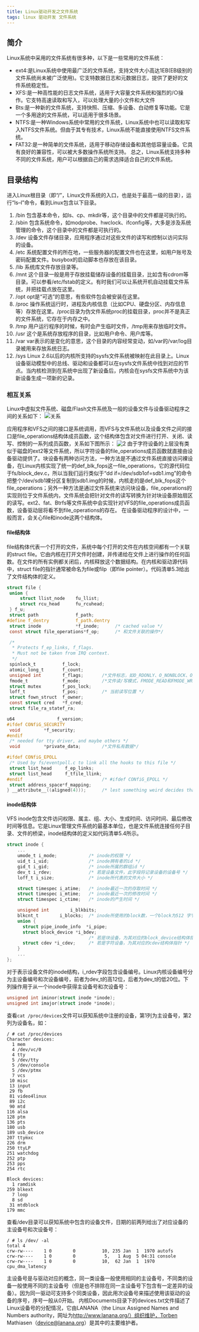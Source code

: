 ```yaml
---
title: Linux驱动开发之文件系统
tags: linux 驱动开发 文件系统
---
```


## 简介

Linux系统中采用的文件系统有很多种，以下是一些常用的文件系统：

* ext4:是Linux系统中使用最广泛的文件系统，支持文件大小高达1EB(EB级别的文件系统尚未被广泛使用)。它支特数据日志和元数据日志，提供了更好的文
件系统稳定性。
* XFS:是一种高性能的日志文件系统，适用于大容量文件系统和强烈的/○操作。它支特高速读取和写入，可以处理大量的小文件和大文件
* Bts:是一种新的文件系统，支持快照、压缩、多设备、白动修复等功能。它是一个多用途的文件系统，可以适用于很多场景。
* NTFS:是一种Windows系统中常用的文件系统，Linux系统中也可以读取和写入NTFS文件系统。但由于其专有技术，Linux系统不能直接使用NTFS文件系统。
* FAT32:是一种简单的文件系统，适用于移动存储设备和其他低容量设备。它具有良好的兼容性，可以被大多数操作系统所支持。
总之，Linux系统支持多种不同的文件系统，用户可以根据自己的需求选择适合自己的文件系统。

## 目录结构

进入Linux根目录（即“/”，Linux文件系统的入口，也是处于最高一级的目录），运行“ls–l”命令，看到Linux包含以下目录。

1. /bin
包含基本命令，如ls、cp、mkdir等，这个目录中的文件都是可执行的。
2. /sbin
包含系统命令，如modprobe、hwclock、ifconfig等，大多是涉及系统管理的命令，这个目录中的文件都是可执行的。
3. /dev
设备文件存储目录，应用程序通过对这些文件的读写和控制以访问实际的设备。
4. /etc
系统配置文件的所在地，一些服务器的配置文件也在这里，如用户账号及密码配置文件。busybox的启动脚本也存放在该目录。
5. /lib
系统库文件存放目录等。
6. /mnt
这个目录一般是用于存放挂载储存设备的挂载目录，比如含有cdrom等目录。可以参看/etc/fstab的定义。有时我们可以让系统开机自动挂载文件系统，并把挂载点放在这里。
7. /opt
opt是“可选”的意思，有些软件包会被安装在这里。
8. /proc
操作系统运行时，进程及内核信息（比如CPU、硬盘分区、内存信息等）存放在这里。/proc目录为伪文件系统proc的挂载目录，proc并不是真正的文件系统，它存在于内存之中。
9. /tmp
用户运行程序的时候，有时会产生临时文件，/tmp用来存放临时文件。
10. /usr
这个是系统存放程序的目录，比如用户命令、用户库等。
11. /var
var表示的是变化的意思，这个目录的内容经常变动，如/var的/var/log目录被用来存放系统日志。
12. /sys
Linux 2.6以后的内核所支持的sysfs文件系统被映射在此目录上。Linux设备驱动模型中的总线、驱动和设备都可以在sysfs文件系统中找到对应的节点。当内核检测到在系统中出现了新设备后，内核会在sysfs文件系统中为该新设备生成一项新的记录。

### 相互关系

Linux中虚拟文件系统、磁盘/Flash文件系统及一般的设备文件与设备驱动程序之间的关系如下：
![关系](/assets/images/2023-01-08-Linux%E9%A9%B1%E5%8A%A8%E5%BC%80%E5%8F%91%E4%B9%8B%E6%96%87%E4%BB%B6%E7%B3%BB%E7%BB%9F/uTools_1680442672337.png)

应用程序和VFS之间的接口是系统调用，而VFS与文件系统以及设备文件之间的接口是file_operations结构体成员函数，这个结构体包含对文件进行打开、关闭、读写、控制的一系列成员函数，关系如下图所示：
![2](/assets/images/2023-01-08-Linux%E9%A9%B1%E5%8A%A8%E5%BC%80%E5%8F%91%E4%B9%8B%E6%96%87%E4%BB%B6%E7%B3%BB%E7%BB%9F/uTools_1680443016295.png)
由于字符设备的上层没有类似于磁盘的ext2等文件系统，所以字符设备的file_operations成员函数就直接由设备驱动提供了。块设备有两种访问方法，一种方法是不通过文件系统直接访问裸设备，在Linux内核实现了统一的def_blk_fops这一file_operations，它的源代码位于fs/block_dev.c，所以当我们运行类似于“dd if=/dev/sdb1of=sdb1.img”的命令把整个/dev/sdb1裸分区复制到sdb1.img的时候，内核走的是def_blk_fops这个file_operations；另外一种方法是通过文件系统来访问块设备，file_operations的实现则位于文件系统内，文件系统会把针对文件的读写转换为针对块设备原始扇区的读写。ext2、fat、Btrfs等文件系统中会实现针对VFS的file_operations成员函数，设备驱动层将看不到file_operations的存在。
在设备驱动程序的设计中，一般而言，会关心file和inode这两个结构体。

#### file结构体

file结构体代表一个打开的文件，系统中每个打开的文件在内核空间都有一个关联的struct file。它由内核在打开文件时创建，并传递给在文件上进行操作的任何函数。在文件的所有实例都关闭后，内核释放这个数据结构。在内核和驱动源代码中，struct file的指针通常被命名为file或filp（即file pointer）。代码清单5.3给出了文件结构体的定义。

```C
struct file {
 union {
     struct llist_node    fu_llist;
     struct rcu_head      fu_rcuhead;
 } f_u;
 struct path              f_path;
#define f_dentry          f_path.dentry
 struct inode             *f_inode;      /* cached value */
 const struct file_operations*f_op;      /* 和文件关联的操作*/

 /*
  * Protects f_ep_links, f_flags.
  * Must not be taken from IRQ context.
  */
 spinlock_t          f_lock;
 atomic_long_t       f_count;
 unsigned int        f_flags;       /*文件标志，如O_RDONLY、O_NONBLOCK、O_SYNC*/
 fmode_t             f_mode;        /*文件读/写模式，FMODE_READ和FMODE_WRITE*/
 struct mutex        f_pos_lock;
 loff_t              f_pos;         /* 当前读写位置 */
 struct fown_struct  f_owner;
 const struct cred   *f_cred;
 struct file_ra_statef_ra;

u64                f_version;
#ifdef CONfiG_SECURITY
 void         *f_security;
#endif
 /* needed for tty driver, and maybe others */
 void         *private_data;        /*文件私有数据*/

#ifdef CONfiG_EPOLL
 /* Used by fs/eventpoll.c to link all the hooks to this file */
 struct list_head     f_ep_links;
 struct list_head     f_tfile_llink;
#endif                              /* #ifdef CONfiG_EPOLL */
 struct address_space*f_mapping;
} __attribute__((aligned(4)));      /* lest something weird decides that 2 is OK */
```

#### inode结构体

VFS inode包含文件访问权限、属主、组、大小、生成时间、访问时间、最后修改时间等信息。它是Linux管理文件系统的最基本单位，也是文件系统连接任何子目录、文件的桥梁，inode结构体的定义如代码清单5.4所示。

```C
struct inode {
    ...
    umode_t i_mode;            /* inode的权限 */
    uid_t i_uid;               /* inode拥有者的id */
    gid_t i_gid;               /* inode所属的群组id */
    dev_t i_rdev;              /* 若是设备文件，此字段将记录设备的设备号 */
    loff_t i_size;             /* inode所代表的文件大小 */

    struct timespec i_atime;   /* inode最近一次的存取时间 */
    struct timespec i_mtime;   /* inode最近一次的修改时间 */
    struct timespec i_ctime;   /* inode的产生时间 */

    unsigned int        i_blkbits;
    blkcnt_t        i_blocks;  /* inode所使用的block数，一个block为512 字节 */
    union {
      struct pipe_inode_info  *i_pipe;
      struct block_device *i_bdev;
                               /* 若是块设备，为其对应的block_device结构体指针 */
      struct cdev *i_cdev;     /* 若是字符设备，为其对应的cdev结构体指针 */
    }
    ...
};
```

对于表示设备文件的inode结构，i_rdev字段包含设备编号。Linux内核设备编号分为主设备编号和次设备编号，前者为dev_t的高12位，后者为dev_t的低20位。下列操作用于从一个inode中获得主设备号和次设备号：

```C
unsigned int iminor(struct inode *inode);
unsigned int imajor(struct inode *inode);
```

查看`cat /proc/devices`文件可以获知系统中注册的设备，第1列为主设备号，第2列为设备名，如：

```shell
/ # cat /proc/devices
Character devices:
  1 mem
  4 /dev/vc/0
  4 tty
  5 /dev/tty
  5 /dev/console
  5 /dev/ptmx
  7 vcs
 10 misc
 13 input
 29 fb
 81 video4linux
 89 i2c
 90 mtd
116 alsa
128 ptm
136 pts
180 usb
189 usb_device
207 ttymxc
226 drm
250 ttyLP
251 watchdog
252 ptp
253 pps
254 rtc

Block devices:
  1 ramdisk
259 blkext
  7 loop
  8 sd
 31 mtdblock
179 mmc
```

查看/dev目录可以获知系统中包含的设备文件，日期的前两列给出了对应设备的主设备号和次设备号：

```shell
/ # ls /dev/ -al
total 4
crw-rw----    1 0        0          10, 235 Jan  1  1970 autofs
crw-rw----    1 0        0           5,   1 Aug  5 04:31 console
crw-rw----    1 0        0          10,  62 Jan  1  1970 cpu_dma_latency
```

主设备号是与驱动对应的概念，同一类设备一般使用相同的主设备号，不同类的设备一般使用不同的主设备号（但是也不排除在同一主设备号下包含有一定差异的设备）。因为同一驱动可支持多个同类设备，因此用次设备号来描述使用该驱动的设备的序号，序号一般从0开始。
内核Documents目录下的devices.txt文件描述了Linux设备号的分配情况，它由LANANA（the Linux Assigned Names and Numbers authority，网址为<http://www.lanana.org/）组织维护，Torben> Mathiasen（device@lanana.org）是其中的主要维护者。
